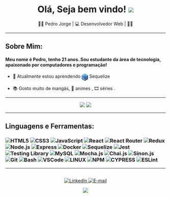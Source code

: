 <div>
  <div align="center">
    <h1>Olá, Seja bem vindo!
      <a 
        href="https://hemant.codes">
      </a> 
      <img 
        src="https://media.giphy.com/media/hvRJCLFzcasrR4ia7z/giphy.gif" 
        width="25px"
      > 
    </h1>
  </div>
  <div align="center"> 👨‍💻 Pedro Jorge | 💻 Desenvolvedor Web | 👨‍💻 </h3></div>  
</div>

---

## Sobre Mim:
  <p align="center">
    <h4> Meu nome é Pedro, tenho 21 anos. Sou estudante da área de tecnologia, apaixonado por computadores e programação!</h4>
  </p>

- 🌱 Atualmente estou aprendendo <img src="imagens/sequelize.svg" alt="sequelize" style="vertical-align:top; width: 20px"> Sequelize


- 📚 Gosto muito de mangás, 🌠 animes , 🎞 séries .


---

  </div>

  <div align="center">
    <img height="180em" src="https://github-readme-stats.vercel.app/api?username=PedroJoMa&show_icons=true&theme=dark&include_all_commits=true&count_private=true"/>
    <img height="180em" src="https://github-readme-stats.vercel.app/api/top-langs/?username=PedroJoMa&layout=compact&langs_count=10&theme=dark"/>

  </div>

---

## Linguagens e Ferramentas:

  <h3 align="left">
  <img
    src="https://img.shields.io/badge/HTML5-E34F26?style=for-the-badge&logo=html5&logoColor=white"
    alt="HTML5"
  />
  <img
    src="https://img.shields.io/badge/CSS3-1572B6?style=for-the-badge&logo=css3&logoColor=white"
    alt="CSS3"
  />
  <img
    src="https://img.shields.io/badge/JavaScript-F7DF1E?style=for-the-badge&logo=javascript&logoColor=black"
    alt="JavaScript"
  />
   <img
    src="https://img.shields.io/badge/React-20232A?style=for-the-badge&logo=react&logoColor=61DAFB"
    alt="React"
  />
  <img
    src="https://img.shields.io/badge/React_Router-CA4245?style=for-the-badge&logo=react-router&logoColor=white"
    alt="React Router"
  />
  <img
    src="https://img.shields.io/badge/Redux-593D88?style=for-the-badge&logo=redux&logoColor=white"
    alt="Redux"
  />
   <img
    src="https://img.shields.io/badge/Node.js-43853D?style=for-the-badge&logo=node.js&logoColor=white"
    alt="Node.js"
  />
 <img 
    src="https://img.shields.io/badge/EXPRESS-000000?style=for-the-badge&logo=express&logoColor=FFFFFF" 
    alt="Express" 
 />
  <img
    src="https://img.shields.io/badge/docker-%230db7ed.svg?style=for-the-badge&logo=docker&logoColor=white"
    alt="Docker"
  />
  <img
    src="https://img.shields.io/badge/sequelize-323330?style=for-the-badge&logo=sequelize&logoColor=blue"
    alt="Sequelize"
  />
  <img
    src="https://img.shields.io/badge/Jest-ED7D3A?style=for-the-badge&logo=Jest&logoColor=white"
    alt="Jest"
  />
  <img
    src="https://img.shields.io/badge/testing%20library-323330?style=for-the-badge&logo=testing-library&logoColor=red"
    alt="Testing Library"
  />
  <img
    src="https://img.shields.io/badge/MySQL-235789?style=for-the-badge&logo=mysql&logoColor=white"
    alt="MySQL"
  />
  <img
    src="https://img.shields.io/badge/mocha.js-323330?style=for-the-badge&logo=mocha&logoColor=Brown"
    alt="Mocha.js"
  />
  <img
    src="https://img.shields.io/badge/chai.js-74D3AE?style=for-the-badge&logo=chai&logoColor=FDFFFC"
    alt="Chai.js"
  />
  <img
    src="https://img.shields.io/badge/sinon.js-323330?style=for-the-badge&logo=sinon"
    alt="Sinon.js"
  />
    <img
    src="https://img.shields.io/badge/GIT-E44C30?style=for-the-badge&logo=git&logoColor=whitee"
    alt="Git"
  />
  <img
    src="https://img.shields.io/badge/BASH-B5B682?style=for-the-badge&logo=gnubash&logoColor=white"
    alt="Bash"
  />
  <img 
    src="https://img.shields.io/badge/VSCODE-FDFFFC?style=for-the-badge&logo=visualstudiocode&logoColor=007ACC" 
    alt="VSCode" 
  />
  <img 
    src="https://img.shields.io/badge/LINUX-FAC8CD?style=for-the-badge&logo=linux&logoColor=000000" 
    alt="LINUX" 
  />
  <img 
    src="https://img.shields.io/badge/NPM-000000?style=for-the-badge&logo=npm&logoColor=D84727" 
    alt="NPM" 
  />
    <img 
    src="https://img.shields.io/badge/CYPRESS-FDFFFC?style=for-the-badge&logo=cypress&logoColor=000000" 
    alt="CYPRESS" 
  />
  <img 
    src="https://img.shields.io/badge/ESLINT-000000?style=for-the-badge&logo=ESLint&logoColor=593D88" 
    alt="ESLint"/>
  </h3>

---

## 
  <div align="center">
    <a 
      href="https://www.linkedin.com/in/pedro-jorge-machado-de-jesus-filho-dev/" 
      target="_blank" 
      rel="noopener noreferrer">
        <img 
        alt="LinkedIn" 
        title="LinkedIn" 
        src="https://img.shields.io/badge/LINKEDIN-0A66C2?style=for-the-badge&logo=linkedin&logoColor=FFFFFF" />
    </a>
    <a 
      href="mailto:pejomadejefi@gmail.com" 
      target="_blank" 
      rel="noopener noreferrer">
        <img 
          alt="E-mail" 
          title="E-mail" 
          src="https://img.shields.io/badge/EMAIL-EA4335?style=for-the-badge&logo=gmail&logoColor=FFFFFF" />
    </a>

  ![](https://visitor-badge.glitch.me/badge?page_id=PedroJoMa)
  </div>

</div>     
